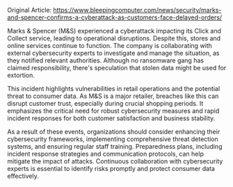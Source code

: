 Original Article: https://www.bleepingcomputer.com/news/security/marks-and-spencer-confirms-a-cyberattack-as-customers-face-delayed-orders/

Marks & Spencer (M&S) experienced a cyberattack impacting its Click and Collect service, leading to operational disruptions. Despite this, stores and online services continue to function. The company is collaborating with external cybersecurity experts to investigate and manage the situation, as they notified relevant authorities. Although no ransomware gang has claimed responsibility, there's speculation that stolen data might be used for extortion.

This incident highlights vulnerabilities in retail operations and the potential threat to consumer data. As M&S is a major retailer, breaches like this can disrupt customer trust, especially during crucial shopping periods. It emphasizes the critical need for robust cybersecurity measures and rapid incident responses for both customer satisfaction and business stability.

As a result of these events, organizations should consider enhancing their cybersecurity frameworks, implementing comprehensive threat detection systems, and ensuring regular staff training. Preparedness plans, including incident response strategies and communication protocols, can help mitigate the impact of attacks. Continuous collaboration with cybersecurity experts is essential to identify risks promptly and protect consumer data effectively.